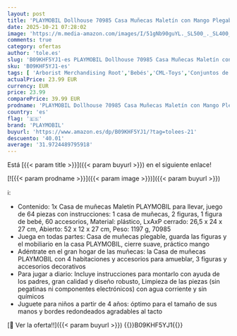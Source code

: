 ```yaml
---
layout: post
title: 'PLAYMOBIL Dollhouse 70985 Casa Muñecas Maletín con Mango Plegable  Juguetes para niños a Partir de 4 años'
date: 2025-10-21 07:28:02
image: 'https://m.media-amazon.com/images/I/51gNb90guYL._SL500_._SL400_.jpg'
comments: true
category: ofertas
author: 'tole.es'
slug: 'B09KHF5YJ1-es PLAYMOBIL Dollhouse 70985 Casa Muñecas Maletín con Mango...'
sku: 'B09KHF5YJ1-es'
tags: [ 'Arborist Merchandising Root','Bebés','CML-Toys','Conjuntos de figuras de juguete','Juguetes','Juguetes y juegos','Muñecos y figuras','Self Service','Special Features Stores','Top brands in Toys','Toys & Figures','Toys All','VAF_4-7','b6d17eda-2c26-45ed-a098-453a9f96e839_0','b6d17eda-2c26-45ed-a098-453a9f96e839_101','b6d17eda-2c26-45ed-a098-453a9f96e839_1101','b6d17eda-2c26-45ed-a098-453a9f96e839_2801','b6d17eda-2c26-45ed-a098-453a9f96e839_6301','playmobil','🇪🇸', ]
actualPrice: 23.99 EUR
currency: EUR
price: 23.99
comparePrice: 39.99 EUR
prodname: 'PLAYMOBIL Dollhouse 70985 Casa Muñecas Maletín con Mango Plegable  Juguetes para niños a Partir de 4 años'
country: 'es'
flag: '🇪🇸'
brand: 'PLAYMOBIL'
buyurl: 'https://www.amazon.es/dp/B09KHF5YJ1/?tag=tolees-21'
descuento: '40.01'
average: '31.9724489795918'
---
```


Está [{{< param title >}}]({{< param buyurl >}}) en el siguiente enlace!

[![{{< param prodname >}}]({{< param image >}})]({{< param buyurl >}})

ℹ️:

- Contenido: 1x Casa de muñecas Maletín PLAYMOBIL para llevar, juego de 64 piezas con instrucciones: 1 casa de muñecas, 2 figuras, 1 figura de bebé, 60 accesorios, Material: plástico, LxAxP cerrado: 26,5 x 24 x 27 cm, Abierto: 52 x 12 x 27 cm, Peso: 1197 g, 70985
- Juega en todas partes: Casa de muñecas plegable, guarda las figuras y el mobiliario en la casa PLAYMOBIL, cierre suave, práctico mango
- Adéntrate en el gran hogar de las muñecas: la Casa de muñecas PLAYMOBIL con 4 habitaciones y accesorios para amueblar, 3 figuras y accesorios decorativos
- Para jugar a diario: Incluye instrucciones para montarlo con ayuda de los padres, gran calidad y diseño robusto, Limpieza de las piezas (sin pegatinas ni componentes electrónicos) con agua corriente y sin químicos
- Juguete para niños a partir de 4 años: óptimo para el tamaño de sus manos y bordes redondeados agradables al tacto

[🛒 Ver la oferta!!]({{< param buyurl >}})
{{<world>}}B09KHF5YJ1{{</world>}}

